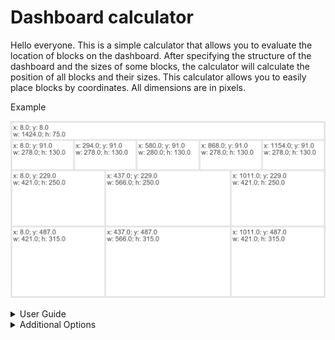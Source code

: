 # Dashboard calculator
Hello everyone. This is a simple calculator that allows you to evaluate the location of blocks on the dashboard. After specifying the structure of the dashboard and the sizes of some blocks, the calculator will calculate the position of all blocks and their sizes. This calculator allows you to easily place blocks by coordinates. All dimensions are in pixels.

Example

![alt text](https://github.com/vonOrso/Dashboard_calculator/blob/main/Examples/Example.png?raw=true)

<details>
  <summary>User Guide</summary>
  
  The main dashboard_calculator function is in the defs_calculator. The Size_notebook contains a small example of how the function works.
  
  You need to specify the size of the dashboard.
  
  ![image](https://user-images.githubusercontent.com/43719238/149387416-85a14bb9-3404-40cf-9c53-26fc273d3f22.png)
  
  You also need to specify the structure of the dashboard. The db_hor_sizes parameter specifies the number of blocks on each line and their width. 
  
  ![image](https://user-images.githubusercontent.com/43719238/149390312-10f827da-25c1-4d88-be9e-aee2369f553f.png)
  
  If you specify 'Auto' instead of size for blocks, the calculator will automatically calculate their sizes depending on the remaining width. That is, if there are 500 pixels left (in width) and 'Auto' was specified for two blocks, then the system will create two blocks of 250 pixels each. The red arrows mark the width that was calculated automatically, and the orange arrows indicate the width that was originally set.

  ![image](https://user-images.githubusercontent.com/43719238/149388631-a29df55c-1f63-4871-bd26-c0c2465972ed.png)
  
  It is not necessary to specify the height of each block, instead db_ver_sizes sets the height for all blocks in the line.
  
  ![image](https://user-images.githubusercontent.com/43719238/149392071-e5c01292-f843-4cad-98c2-642cc9f1415b.png)

  ![image](https://user-images.githubusercontent.com/43719238/149391615-a72c1ef6-c640-48a9-9bbe-cd0a63f9cc00.png)
  
  ![image](https://user-images.githubusercontent.com/43719238/149393189-0dc9584a-4a7e-45df-9a38-f74b3a75055d.png)
  
  These four parameters are required to specify. The result is a picture with the desired coordinates and dimensions.
  
  ![alt text](https://github.com/vonOrso/Dashboard_calculator/blob/main/Examples/Example.png?raw=true)
</details>

<details>
  <summary>Additional Options</summary>
  global_borders - size of borders between blocks (type - int, default - 8);
  img_name_and_format - path, image name and type (type - st, default - '');
  save - should the image be saved? (type - str, default - 'No');
  show - should the image be showed? (type - str, default - 'Yes');
  font - text font (default - ImageFont.truetype("arial.ttf", size=30)); 
  background_color - background color (type - str, default - '#E5E5E5'); 
  block_color - block_color (type - str, default - 'white'); 
  text_color - text color (type - str, default - '#484848');
  outer_padding - outer padding of text (type - int, default - 4); 
  text_pos_correction - this setting needs to be adjusted if the default font has been changed (type - int, default - 35).
</details>
